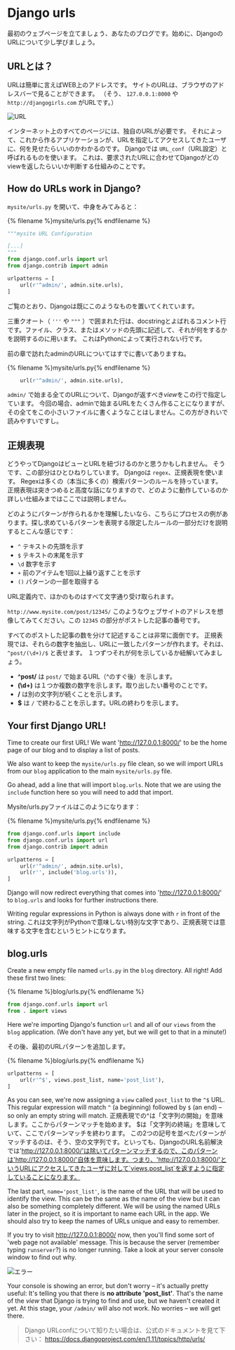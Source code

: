 # Django urls

最初のウェブページを立てましょう、あなたのブログです。始めに、DjangoのURLについて少し学びましょう。

## URLとは？

URLは簡単に言えばWEB上のアドレスです。 サイトのURLは、ブラウザのアドレスバーで見ることができます。 （そう、 `127.0.0.1:8000` や `http://djangogirls.com` がURLです。）

![URL](images/url.png)

インターネット上のすべてのページには、独自のURLが必要です。 それによって、これから作るアプリケーションが、URLを指定してアクセスしてきたユーザに、何を見せたらいいのかわかるのです。 Djangoでは `URL_conf`（URL設定）と呼ばれるものを使います。 これは、要求されたURLに合わせてDjangoがどのviewを返したらいいか判断する仕組みのことです。

## How do URLs work in Django?

`mysite/urls.py` を開いて、中身をみてみると：

{% filename %}mysite/urls.py{% endfilename %}

```python
"""mysite URL Configuration

[...]
"""
from django.conf.urls import url
from django.contrib import admin

urlpatterns = [
    url(r'^admin/', admin.site.urls),
]
```

ご覧のとおり、Djangoは既にこのようなものを置いてくれています。

三重クオート（ `'''` や `"""` ）で囲まれた行は、docstringとよばれるコメント行です。ファイル、クラス、またはメソッドの先頭に記述して、それが何をするかを説明するのに用います。 これはPythonによって実行されない行です。

前の章で訪れたadminのURLについてはすでに書いてありますね。

{% filename %}mysite/urls.py{% endfilename %}

```python
    url(r'^admin/', admin.site.urls),
```

`admin/` で始まる全てのURLについて、Djangoが返すべき*view*をこの行で指定しています。 今回の場合、adminで始まるURLをたくさん作ることになりますが、その全てをこの小さいファイルに書くようなことはしません。この方がきれいで読みやすいですし。

## 正規表現

どうやってDjangoはビューとURLを紐づけるのかと思うかもしれません。 そうです、この部分はひとひねりしています。 Djangoは `regex`、正規表現を使います。 Regexは多くの（本当に多くの）検索パターンのルールを持っています。 正規表現は突きつめると高度な話になりますので、どのように動作しているのか詳しい仕組みまではここでは説明しません。

どのようにパターンが作られるかを理解したいなら、こちらにプロセスの例があります。探し求めているパターンを表現する限定したルールの一部分だけを説明するとこんな感じです：

* `^` テキストの先頭を示す
* `$` テキストの末尾を示す
* `\d` 数字を示す
* `+` 前のアイテムを1回以上繰り返すことを示す
* `()` パターンの一部を取得する

URL定義内で、ほかのものはすべて文字通り受け取られます。

`http://www.mysite.com/post/12345/` このようなウェブサイトのアドレスを想像してみてください。この `12345` の部分がポストした記事の番号です。

すべてのポストした記事の数を分けて記述することは非常に面倒です。 正規表現では、それらの数字を抽出し、URLに一致したパターンが作れます。それは、`^post/(\d+)/$` と表せます。 １つずつそれが何を示しているか紐解いてみましょう。

* **^post/** は `post/` で始まるURL（^のすぐ後）を示します。
* **(\d+)** は１つか複数の数字を示します。取り出したい番号のことです。
* **/** は別の文字列が続くことを示します。
* **$** は `/` で終わることを示します。URLの終わりを示します。

## Your first Django URL!

Time to create our first URL! We want 'http://127.0.0.1:8000/' to be the home page of our blog and to display a list of posts.

We also want to keep the `mysite/urls.py` file clean, so we will import URLs from our `blog` application to the main `mysite/urls.py` file.

Go ahead, add a line that will import `blog.urls`. Note that we are using the `include` function here so you will need to add that import.

Mysite/urls.pyファイルはこのようになります：

{% filename %}mysite/urls.py{% endfilename %}

```python
from django.conf.urls import include
from django.conf.urls import url
from django.contrib import admin

urlpatterns = [
    url(r'^admin/', admin.site.urls),
    url(r'', include('blog.urls')),
]
```

Django will now redirect everything that comes into 'http://127.0.0.1:8000/' to `blog.urls` and looks for further instructions there.

Writing regular expressions in Python is always done with `r` in front of the string. これは文字列がPythonで意味しない特別な文字であり、正規表現では意味する文字を含むというヒントになります。

## blog.urls

Create a new empty file named `urls.py` in the `blog` directory. All right! Add these first two lines:

{% filename %}blog/urls.py{% endfilename %}

```python
from django.conf.urls import url
from . import views
```

Here we're importing Django's function `url` and all of our `views` from the `blog` application. (We don't have any yet, but we will get to that in a minute!)

その後、最初のURLパターンを追加します。

{% filename %}blog/urls.py{% endfilename %}

```python
urlpatterns = [
    url(r'^$', views.post_list, name='post_list'),
]
```

As you can see, we're now assigning a `view` called `post_list` to the `^$` URL. This regular expression will match `^` (a beginning) followed by `$` (an end) – so only an empty string will match. 正規表現での^は「文字列の開始」を意味します。ここからパターンマッチを始めます。 $は「文字列の終端」を意味していて、ここでパターンマッチを終わります。 この2つの記号を並べたパターンがマッチするのは、そう、空の文字列です。といっても、DjangoのURL名前解決では'http://127.0.0.1:8000/'は除いてパターンマッチするので、このパターンは'http://127.0.0.1:8000/'自体を意味します。つまり、'http://127.0.0.1:8000/'というURLにアクセスしてきたユーザに対して`views.post_list`を返すように指定していることになります。

The last part, `name='post_list'`, is the name of the URL that will be used to identify the view. This can be the same as the name of the view but it can also be something completely different. We will be using the named URLs later in the project, so it is important to name each URL in the app. We should also try to keep the names of URLs unique and easy to remember.

If you try to visit http://127.0.0.1:8000/ now, then you'll find some sort of 'web page not available' message. This is because the server (remember typing `runserver`?) is no longer running. Take a look at your server console window to find out why.

![エラー](images/error1.png)

Your console is showing an error, but don't worry – it's actually pretty useful: It's telling you that there is **no attribute 'post_list'**. That's the name of the *view* that Django is trying to find and use, but we haven't created it yet. At this stage, your `/admin/` will also not work. No worries – we will get there.

> Django URLconfについて知りたい場合は、公式のドキュメントを見て下さい： https://docs.djangoproject.com/en/1.11/topics/http/urls/